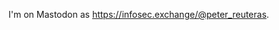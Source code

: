 <p>
I'm on Mastodon as <a rel="me" href="https://infosec.exchange/@peter_reuteras">https://infosec.exchange/@peter_reuteras</a>.
</p>

